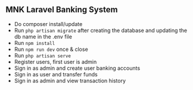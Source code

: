 ## MNK Laravel Banking System
- Do composer install/update
- Run <code>php artisan migrate</code> after creating the database and updating the db name in the .env file
- Run <code>npm install</code>
- Run <code>npm run dev</code> once & close
- Run <code>php artisan serve</code>
- Register users, first user is admin
- Sign in as admin and create user banking accounts
- Sign in as user and transfer funds
- Sign in as admin and view transaction history

